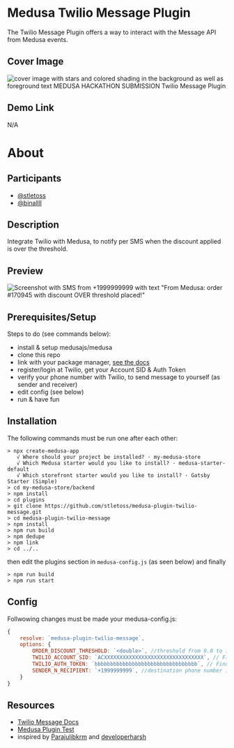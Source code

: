 # Medusa Twilio Message Plugin

The Twilio Message Plugin offers a way to interact with the Message API from Medusa events.

## Cover Image
![cover image with stars and colored shading in the background as well as foreground text MEDUSA HACKATHON SUBMISSION Twilio Message Plugin](https://user-images.githubusercontent.com/116348315/197195527-6768341b-f51f-4f17-bdce-aa36bee253ed.png)

## Demo Link
N/A

# About

## Participants
 - [@stletoss](https://github.com/stletoss)
 - [@binallll](https://github.com/binallll)

## Description
Integrate Twilio with Medusa, to notify per SMS when the discount applied is over the threshold.

## Preview
![Screenshot with SMS from +1999999999 with text "From Medusa: order #170945 with discount OVER threshold placed!"](https://user-images.githubusercontent.com/116348315/197383367-3318aa05-5854-4cce-a829-4e0b8a36c2b6.png)

## Prerequisites/Setup
Steps to do (see commands below):
 - install & setup medusajs/medusa
 - clone this repo
 - link with your package manager, [see the docs](https://docs.medusajs.com/advanced/backend/plugins/create/#test-your-plugin)
 - register/login at Twilio, get your Account SID & Auth Token
 - verify your phone number with Twilio, to send message to yourself (as sender and receiver)
 - edit config (see below)
 - run & have fun
 
## Installation
The following commands must be run one after each other:
```
> npx create-medusa-app
   √ Where should your project be installed? · my-medusa-store
   √ Which Medusa starter would you like to install? · medusa-starter-default
   √ Which storefront starter would you like to install? · Gatsby Starter (Simple)
> cd my-medusa-store/backend
> npm install
> cd plugins
> git clone https://github.com/stletoss/medusa-plugin-twilio-message.git
> cd medusa-plugin-twilio-message
> npm install
> npm run build
> npm dedupe
> npm link
> cd ../..
```
then edit the plugins section in `medusa-config.js` (as seen below) and finally
```
> npm run build
> npm run start
```

## Config
Follwowing changes must be made your medusa-config.js:
```js
{
	resolve: `medusa-plugin-twilio-message`,
	options: {
		ORDER_DISCOUNT_THRESHOLD: `<double>`, //threshold from 0.0 to 1.0
		TWILIO_ACCOUNT_SID: `ACXXXXXXXXXXXXXXXXXXXXXXXXXXXXXXXX`, // Find your Account SID at twilio.com/console
		TWILIO_AUTH_TOKEN: `bbbbbbbbbbbbbbbbbbbbbbbbbbbbbbbbb`, // Find your Auth Token at twilio.com/console
		SENDER_N_RECIPIENT: `+1999999999`, //destination phone number in E.164 format
	}
}
```

## Resources
 - [Twilio Message Docs](https://www.twilio.com/docs/sms/api/message-resource#create-a-message-resource)
 - [Medusa Plugin Test](https://docs.medusajs.com/advanced/backend/plugins/create/#test-your-plugin)
 - inspired by [Parajulibkrm](https://github.com/Parajulibkrm/medusa-plugin-teams-notification) and [developerharsh](https://github.com/developerharsh/Iot-with-twilio-code)
